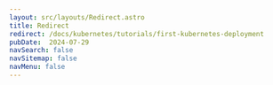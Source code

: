```yaml
---
layout: src/layouts/Redirect.astro
title: Redirect
redirect: /docs/kubernetes/tutorials/first-kubernetes-deployment
pubDate:  2024-07-29
navSearch: false
navSitemap: false
navMenu: false
---
```

